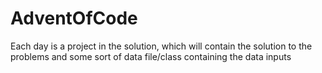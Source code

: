 # AdventOfCode

Each day is a project in the solution, which will contain the solution to the problems and some sort of data file/class containing the data inputs
